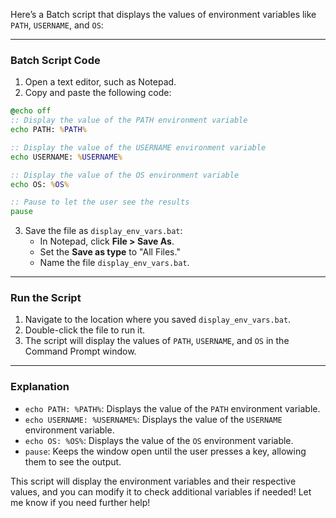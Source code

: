 Here’s a Batch script that displays the values of environment variables like `PATH`, `USERNAME`, and `OS`:

---

### **Batch Script Code**
1. Open a text editor, such as Notepad.
2. Copy and paste the following code:

```bat
@echo off
:: Display the value of the PATH environment variable
echo PATH: %PATH%

:: Display the value of the USERNAME environment variable
echo USERNAME: %USERNAME%

:: Display the value of the OS environment variable
echo OS: %OS%

:: Pause to let the user see the results
pause
```

3. Save the file as `display_env_vars.bat`:
   - In Notepad, click **File > Save As**.
   - Set the **Save as type** to "All Files."
   - Name the file `display_env_vars.bat`.

---

### **Run the Script**
1. Navigate to the location where you saved `display_env_vars.bat`.
2. Double-click the file to run it.
3. The script will display the values of `PATH`, `USERNAME`, and `OS` in the Command Prompt window.

---

### **Explanation**
- `echo PATH: %PATH%`: Displays the value of the `PATH` environment variable.
- `echo USERNAME: %USERNAME%`: Displays the value of the `USERNAME` environment variable.
- `echo OS: %OS%`: Displays the value of the `OS` environment variable.
- `pause`: Keeps the window open until the user presses a key, allowing them to see the output.

This script will display the environment variables and their respective values, and you can modify it to check additional variables if needed! Let me know if you need further help!